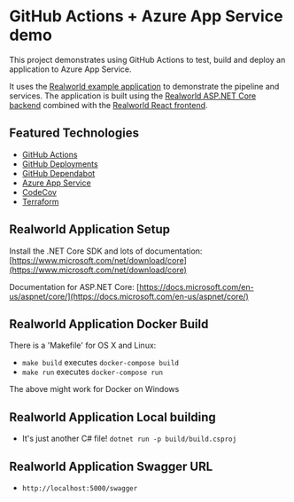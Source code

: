 # GitHub Actions + Azure App Service demo

This project demonstrates using GitHub Actions to test, build and deploy an application to Azure App Service.

It uses the [Realworld example application](https://github.com/gothinkster/realworld) to demonstrate the pipeline and services. The application is built using the [Realworld ASP.NET Core backend](https://github.com/gothinkster/aspnetcore-realworld-example-app) combined with the [Realworld React frontend](https://github.com/gothinkster/react-redux-realworld-example-app).

## Featured Technologies
 - [GitHub Actions](https://github.com/features/actions)
 - [GitHub Deployments](https://developer.github.com/v3/repos/deployments/)
 - [GitHub Dependabot](https://github.com/features/security)
 - [Azure App Service](https://azure.microsoft.com/en-us/services/app-service/)
 - [CodeCov](https://codecov.io/)
 - [Terraform](https://www.terraform.io/)

## Realworld Application Setup	

Install the .NET Core SDK and lots of documentation: [https://www.microsoft.com/net/download/core](https://www.microsoft.com/net/download/core)	

Documentation for ASP.NET Core: [https://docs.microsoft.com/en-us/aspnet/core/](https://docs.microsoft.com/en-us/aspnet/core/)	

## Realworld Application Docker Build	

There is a 'Makefile' for OS X and Linux:	

- `make build` executes `docker-compose build`	
- `make run` executes `docker-compose run`	

The above might work for Docker on Windows	

## Realworld Application Local building	

- It's just another C# file!   `dotnet run -p build/build.csproj`	

## Realworld Application Swagger URL	

- `http://localhost:5000/swagger`
